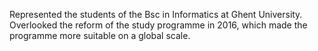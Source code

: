 
Represented the students of the Bsc in Informatics at Ghent University. Overlooked the reform of the study programme in 2016, which made the programme more suitable on a global scale.

